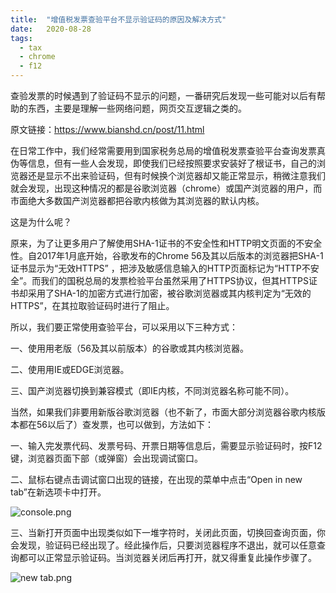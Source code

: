 ```yaml
---
title:  "增值税发票查验平台不显示验证码的原因及解决方式"
date:   2020-08-28
tags:
  - tax
  - chrome
  - f12
---
```


查验发票的时候遇到了验证码不显示的问题，一番研究后发现一些可能对以后有帮助的东西，主要是理解一些网络问题，网页交互逻辑之类的。

原文链接：https://www.bianshd.cn/post/11.html

在日常工作中，我们经常需要用到国家税务总局的增值税发票查验平台查询发票真伪等信息，但有一些人会发现，即使我们已经按照要求安装好了根证书，自己的浏览器还是显示不出来验证码，但有时候换个浏览器却又能正常显示，稍微注意我们就会发现，出现这种情况的都是谷歌浏览器（chrome）或国产浏览器的用户，而市面绝大多数国产浏览器都把谷歌内核做为其浏览器的默认内核。

这是为什么呢？

原来，为了让更多用户了解使用SHA-1证书的不安全性和HTTP明文页面的不安全性。自2017年1月底开始，谷歌发布的Chrome 56及其以后版本的浏览器把SHA-1证书显示为“无效HTTPS” ，把涉及敏感信息输入的HTTP页面标记为“HTTP不安全”。而我们的国税总局的发票检验平台虽然采用了HTTPS协议，但其HTTPS证书却采用了SHA-1的加密方式进行加密，被谷歌浏览器或其内核判定为“无效的HTTPS”，在其拉取验证码时进行了阻止。

所以，我们要正常使用查验平台，可以采用以下三种方式：

一、使用用老版（56及其以前版本）的谷歌或其内核浏览器。

二、使用用IE或EDGE浏览器。

三、国产浏览器切换到兼容模式（即IE内核，不同浏览器名称可能不同）。



当然，如果我们非要用新版谷歌浏览器（也不新了，市面大部分浏览器谷歌内核版本都在56以后了）查发票，也可以做到，方法如下：

一、输入完发票代码、发票号码、开票日期等信息后，需要显示验证码时，按F12键，浏览器页面下部（或弹窗）会出现调试窗口。

二、鼠标右键点击调试窗口出现的链接，在出现的菜单中点击“Open in new tab”在新选项卡中打开。

![console.png](https://xuzikuan12.github.io/images/tax/201906201561038427135203.png)

三、当新打开页面中出现类似如下一堆字符时，关闭此页面，切换回查询页面，你会发现，验证码已经出现了。经此操作后，只要浏览器程序不退出，就可以任意查询都可以正常显示验证码。当浏览器关闭后再打开，就又得重复此操作步骤了。

![new tab.png](https://xuzikuan12.github.io/images/tax/201906201561038427512990.png)

